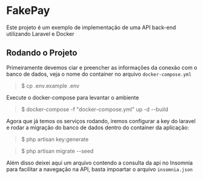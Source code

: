 # FakePay

Este projeto é um exemplo de implementação de uma API back-end utilizando Laravel e Docker

## Rodando o Projeto

Primeiramente devemos ciar e preencher as informações da conexão com o banco de dados, veja o nome do container no arquivo `docker-compose.yml`

> $ cp .env.example .env

Execute o docker-compose para levantar o ambiente

> $ docker-compose -f "docker-compose.yml" up -d --build

Agora que já temos os serviços rodando, iremos configurar a key do laravel e rodar a migração do banco de dados dentro do container da aplicação:

> $ php artisan key:generate

> $ php artisan migrate --seed

Além disso deixei aqui um arquivo contendo a consulta da api no Insomnia para facilitar a navegação na API, basta impoartar o arquivo `insomnia.json`
